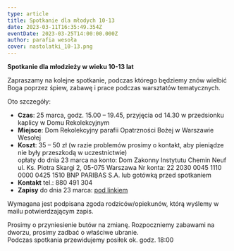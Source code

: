 ```yaml
---
type: article
title: Spotkanie dla młodych 10-13
date: 2023-03-11T16:35:49.354Z
eventDate: 2023-03-25T14:00:00.000Z
author: parafia wesoła
cover: nastolatki_10-13.png
---
```

<!--StartFragment-->

**Spotkanie dla młodzieży w wieku 10-13 lat**

Zapraszamy na kolejne spotkanie, podczas którego będziemy znów wielbić Boga poprzez śpiew, zabawę i prace podczas warsztatów tematycznych.

Oto szczegóły:

* **Czas**: 25 marca, godz. 15.00 – 19.45, przyjęcia od 14.30 w przedsionku kaplicy w Domu Rekolekcyjnym
* **Miejsce**: Dom Rekolekcyjny parafii Opatrzności Bożej w Warszawie Wesołej
* **Koszt**: 35 – 50 zł (w razie problemów prosimy o kontakt, aby pieniądze nie były przeszkodą w uczestnictwie)\
  opłaty do dnia 23 marca na konto: Dom Zakonny Instytutu Chemin Neuf ul. Ks. Piotra Skargi 2, 05-075 Warszawa Nr konta: 22 2030 0045 1110 0000 0425 1510 BNP PARIBAS S.A. lub gotówką przed spotkaniem
* **Kontakt** tel.: 880 491 304
* **Zapisy** do dnia 23 marca: [pod linkiem](<https://docs.google.com/forms/d/e/1FAIpQLSe2NIyZGYvUEhg4-kCI75_qzmpb3vP8CPzvdy5Z_rcZPAaDCA/viewform?usp=share_link>)

Wymagana jest podpisana zgoda rodziców/opiekunów, którą wyślemy w mailu potwierdzającym zapis.

Prosimy o przyniesienie butów na zmianę. Rozpoczniemy zabawami na dworzu, prosimy zadbać o właściwe ubranie.\
Podczas spotkania przewidujemy posiłek ok. godz. 18:00

<!--EndFragment-->